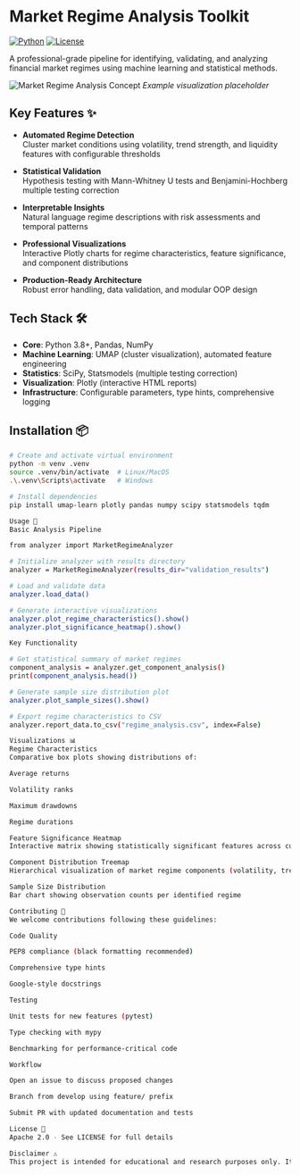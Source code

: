 # Market Regime Analysis Toolkit

[![Python](https://img.shields.io/badge/Python-3.8%2B-blue)](https://www.python.org/)
[![License](https://img.shields.io/badge/License-Apache%202.0-green)](https://opensource.org/licenses/Apache-2.0)

A professional-grade pipeline for identifying, validating, and analyzing financial market regimes using machine learning and statistical methods.

![Market Regime Analysis Concept](https://via.placeholder.com/1200x600.png?text=Market+Regime+Analysis+Visualization) *Example visualization placeholder*

## Key Features ✨

- **Automated Regime Detection**  
  Cluster market conditions using volatility, trend strength, and liquidity features with configurable thresholds

- **Statistical Validation**  
  Hypothesis testing with Mann-Whitney U tests and Benjamini-Hochberg multiple testing correction

- **Interpretable Insights**  
  Natural language regime descriptions with risk assessments and temporal patterns

- **Professional Visualizations**  
  Interactive Plotly charts for regime characteristics, feature significance, and component distributions

- **Production-Ready Architecture**  
  Robust error handling, data validation, and modular OOP design

## Tech Stack 🛠️

- **Core**: Python 3.8+, Pandas, NumPy
- **Machine Learning**: UMAP (cluster visualization), automated feature engineering
- **Statistics**: SciPy, Statsmodels (multiple testing correction)
- **Visualization**: Plotly (interactive HTML reports)
- **Infrastructure**: Configurable parameters, type hints, comprehensive logging

## Installation 📦

```bash
# Create and activate virtual environment
python -m venv .venv
source .venv/bin/activate  # Linux/MacOS
.\.venv\Scripts\activate   # Windows

# Install dependencies
pip install umap-learn plotly pandas numpy scipy statsmodels tqdm

Usage 🚀
Basic Analysis Pipeline

from analyzer import MarketRegimeAnalyzer

# Initialize analyzer with results directory
analyzer = MarketRegimeAnalyzer(results_dir="validation_results")

# Load and validate data
analyzer.load_data()

# Generate interactive visualizations
analyzer.plot_regime_characteristics().show()
analyzer.plot_significance_heatmap().show()

Key Functionality

# Get statistical summary of market regimes
component_analysis = analyzer.get_component_analysis()
print(component_analysis.head())

# Generate sample size distribution plot
analyzer.plot_sample_sizes().show()

# Export regime characteristics to CSV
analyzer.report_data.to_csv("regime_analysis.csv", index=False)

Visualizations 📊
Regime Characteristics
Comparative box plots showing distributions of:

Average returns

Volatility ranks

Maximum drawdowns

Regime durations

Feature Significance Heatmap
Interactive matrix showing statistically significant features across currency pairs

Component Distribution Treemap
Hierarchical visualization of market regime components (volatility, trend direction, risk levels)

Sample Size Distribution
Bar chart showing observation counts per identified regime

Contributing 🤝
We welcome contributions following these guidelines:

Code Quality

PEP8 compliance (black formatting recommended)

Comprehensive type hints

Google-style docstrings

Testing

Unit tests for new features (pytest)

Type checking with mypy

Benchmarking for performance-critical code

Workflow

Open an issue to discuss proposed changes

Branch from develop using feature/ prefix

Submit PR with updated documentation and tests

License 📄
Apache 2.0 - See LICENSE for full details

Disclaimer ⚠️
This project is intended for educational and research purposes only. It does not constitute financial advice, and users are solely responsible for any investment decisions made using this software. Always consult with a qualified financial advisor before making trading decisions.
